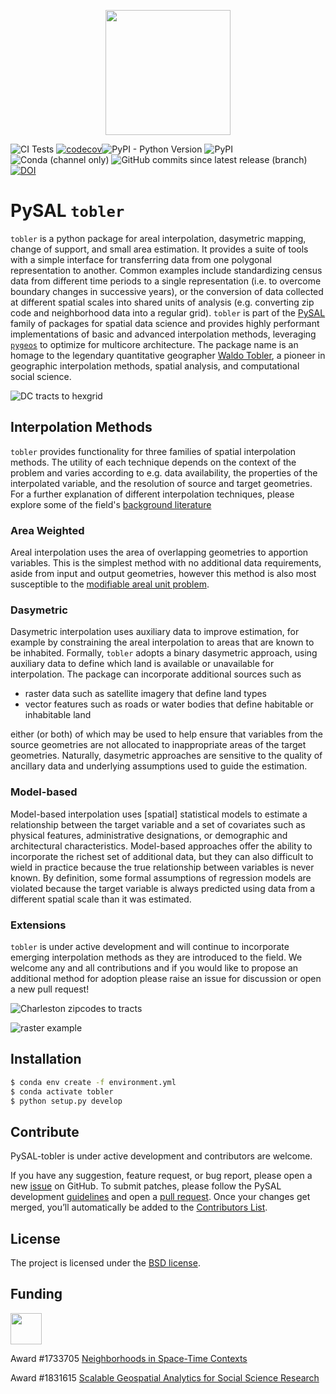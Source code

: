 <p align="center">
<img src="docs/figs/tobler_long.png" height="200px">
</p>

![CI Tests](https://github.com/pysal/tobler/workflows/Unit%20Tests/badge.svg)
[![codecov](https://codecov.io/gh/pysal/tobler/branch/master/graph/badge.svg?token=XO4SilfBEb)](https://codecov.io/gh/pysal/tobler)![PyPI - Python Version](https://img.shields.io/pypi/pyversions/tobler)
![PyPI](https://img.shields.io/pypi/v/tobler)
![Conda (channel only)](https://img.shields.io/conda/vn/conda-forge/tobler)
![GitHub commits since latest release (branch)](https://img.shields.io/github/commits-since/pysal/tobler/latest)
[![DOI](https://zenodo.org/badge/202220824.svg)](https://zenodo.org/badge/latestdoi/202220824)

# PySAL `tobler`

`tobler` is a python package for areal interpolation, dasymetric mapping, change of support, and small area estimation. It provides a suite of tools with a simple interface for transferring data from one polygonal representation to another. Common examples include standardizing census data from different time periods to a single representation (i.e. to overcome boundary changes in successive years), or the conversion of data collected at different spatial scales into shared units of analysis (e.g. converting zip code and neighborhood data into a regular grid). `tobler` is part of the [PySAL](https://pysal.org) family of packages for spatial data science and provides highly performant implementations of basic and advanced interpolation methods, leveraging [`pygeos`](https://pygeos.readthedocs.io/en/latest/) to optimize for multicore architecture. The package name is an homage to the legendary quantitative geographer [Waldo Tobler](https://en.wikipedia.org/wiki/Waldo_R._Tobler), a pioneer in geographic interpolation methods, spatial analysis, and computational social science.

![DC tracts to hexgrid](docs/_static/images/notebooks_census_to_hexgrid_25_1.png)

## Interpolation Methods

`tobler` provides functionality for three families of spatial interpolation methods. The utility of each technique depends on the context of the problem and varies according to e.g. data availability, the properties of the interpolated variable, and the resolution of source and target geometries. For a further explanation of different interpolation techniques, please explore some of the field's [background literature](https://pysal.org/tobler/references.html)

### Area Weighted

Areal interpolation uses the area of overlapping geometries to apportion variables. This is the simplest method with no additional data requirements, aside from input and output geometries, however this method is also most susceptible to the [modifiable areal unit problem](https://en.wikipedia.org/wiki/Modifiable_areal_unit_problem).

### Dasymetric

Dasymetric interpolation uses auxiliary data to improve estimation, for example
by constraining the areal interpolation to areas that are known to be inhabited. Formally, `tobler` adopts a binary dasymetric approach, using auxiliary data to define which land is available or unavailable for interpolation. The package can incorporate additional sources such as

* raster data such as satellite imagery that define land types
* vector features such as roads or water bodies that define habitable or inhabitable land

either (or both) of which may be used to help ensure that variables from the source geometries are not allocated to inappropriate areas of the target geometries. Naturally, dasymetric approaches are sensitive to the quality of ancillary data and underlying assumptions used to guide the estimation.

### Model-based

Model-based interpolation uses [spatial] statistical models to estimate a relationship between the target variable and a set of covariates such as physical features, administrative designations, or demographic and architectural characteristics. Model-based approaches offer the ability to incorporate the richest set of additional data, but they can also difficult to wield in practice because the true relationship between variables is never known. By definition, some formal assumptions of regression models are violated because the target variable is always predicted using data from a different spatial scale than it was estimated.

### Extensions

`tobler` is under active development and will continue to incorporate emerging interpolation methods as they are introduced to the field. We welcome any and all contributions and if you would like to propose an additional method for adoption please raise an issue for discussion or open a new pull request!

![Charleston zipcodes to tracts](docs/_static/images/tobler3.png)

![raster example](docs/figs/raster_lattice_example.png)

## Installation

```bash
$ conda env create -f environment.yml
$ conda activate tobler 
$ python setup.py develop
```

## Contribute

PySAL-tobler is under active development and contributors are welcome.

If you have any suggestion, feature request, or bug report, please open a new [issue](https://github.com/pysal/tobler/issues) on GitHub. To submit patches, please follow the PySAL development [guidelines](http://pysal.readthedocs.io/en/latest/developers/index.html) and open a [pull request](https://github.com/pysal/tobler). Once your changes get merged, you’ll automatically be added to the [Contributors List](https://github.com/pysal/tobler/graphs/contributors).

## License

The project is licensed under the [BSD license](https://github.com/pysal/tobler/blob/master/LICENSE.txt).

## Funding

<img src="docs/figs/nsf_logo.jpg" width="50"> 

Award #1733705 [Neighborhoods in Space-Time Contexts](https://www.nsf.gov/awardsearch/showAward?AWD_ID=1733705&HistoricalAwards=false)

 Award #1831615 [Scalable Geospatial Analytics for Social Science Research](https://www.nsf.gov/awardsearch/showAward?AWD_ID=1831615)

